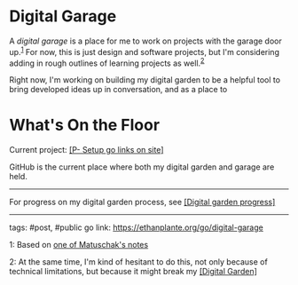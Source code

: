 # Digital Garage
A *digital garage* is a place for me to work on projects with the garage door up.<sup>[1](#1)</sup> For now, this is just design and software projects, but I'm considering adding in rough outlines of learning projects as well.<sup>[2](#2)</sup>

Right now, I'm working on building my digital garden to be a helpful tool to bring developed ideas up in conversation, and as a place to 

# What's On the Floor
Current project: [[P- Setup go links on site]](https://ethanplante.org/go-links-setup)

GitHub is the current place where both my digital garden and garage are held.

---
For progress on my digital garden process, see [[Digital garden progress]](https://ethanplante.org/go/garden-progress)





---
tags: #post, #public 
go link: https://ethanplante.org/go/digital-garage

<a name="">1</a>: Based on [one of Matuschak's notes](https://notes.andymatuschak.org/z21cgR9K3UcQ5a7yPsj2RUim3oM2TzdBByZu)

<a name="">2</a>: At the same time, I'm kind of hesitant to do this, not only because of technical limitations, but because it might break my [[Digital Garden]](https://ethanplante.org/go/digital-garden)